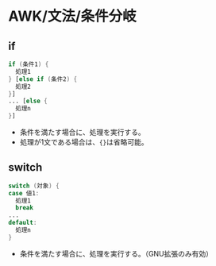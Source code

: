# AWK/文法/条件分岐

## if

```awk
if (条件1) {
  処理1
} [else if (条件2) {
  処理2
}]
... [else {
  処理n
}]
```

- 条件を満たす場合に、処理を実行する。
- 処理が1文である場合は、`{}`は省略可能。

## switch

```awk
switch (対象) {
case 値1:
  処理1
  break
...
default:
  処理n
}
```

- 条件を満たす場合に、処理を実行する。（GNU拡張のみ有効）
